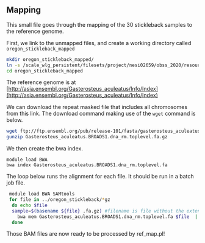## Mapping

This small file goes through the mapping of the 30 stickleback samples to the reference genome.

First, we link to the unmapped files, and create a working directory called `oregon_stickleback_mapped`
```bash
mkdir oregon_stickleback_mapped/
ln -s /scale_wlg_persistent/filesets/project/nesi02659/obss_2020/resources/day3/oregon_stickleback .
cd oregon_stickleback_mapped
```

The reference genome is at [http://asia.ensembl.org/Gasterosteus_aculeatus/Info/Index](http://asia.ensembl.org/Gasterosteus_aculeatus/Info/Index)

We can download the repeat masked file that includes all chromosomes from this link. The download command making use of the `wget` command is below.

```bash
wget ftp://ftp.ensembl.org/pub/release-101/fasta/gasterosteus_aculeatus/dna/Gasterosteus_aculeatus.BROADS1.dna_rm.toplevel.fa.gz
gunzip Gasterosteus_aculeatus.BROADS1.dna_rm.toplevel.fa.gz
```

We then create the bwa index.

```
module load BWA
bwa index Gasterosteus_aculeatus.BROADS1.dna_rm.toplevel.fa
```

The loop below runs the alignment for each file. It should be run in a batch job file.

```bash
 module load BWA SAMtools
 for file in ../oregon_stickleback/*gz
  do echo $file
  sample=$(basename ${file} .fa.gz) #filename is file without the extension
    bwa mem Gasterosteus_aculeatus.BROADS1.dna_rm.toplevel.fa $file  | samtools sort  | samtools view -hb >  ${sample}.bam #output a sorted bam
  done	
```

Those BAM files are now ready to be processed by ref_map.pl!



